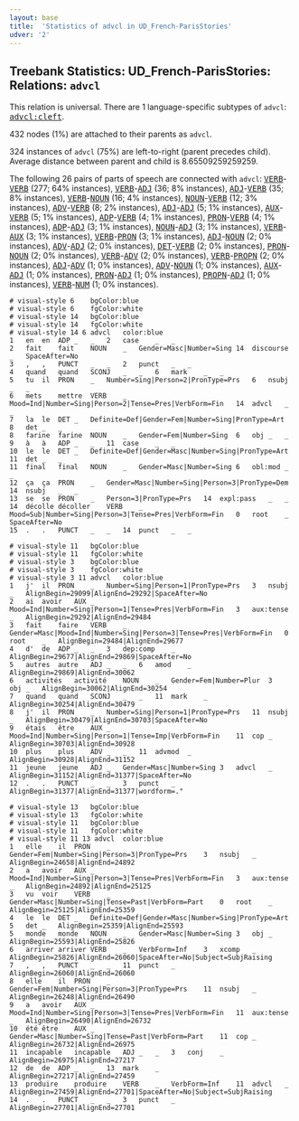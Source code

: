 ```yaml
---
layout: base
title:  'Statistics of advcl in UD_French-ParisStories'
udver: '2'
---
```


## Treebank Statistics: UD_French-ParisStories: Relations: `advcl`

This relation is universal.
There are 1 language-specific subtypes of `advcl`: <tt><a href="fr_parisstories-dep-advcl-cleft.html">advcl:cleft</a></tt>.

432 nodes (1%) are attached to their parents as `advcl`.

324 instances of `advcl` (75%) are left-to-right (parent precedes child).
Average distance between parent and child is 8.65509259259259.

The following 26 pairs of parts of speech are connected with `advcl`: <tt><a href="fr_parisstories-pos-VERB.html">VERB</a></tt>-<tt><a href="fr_parisstories-pos-VERB.html">VERB</a></tt> (277; 64% instances), <tt><a href="fr_parisstories-pos-VERB.html">VERB</a></tt>-<tt><a href="fr_parisstories-pos-ADJ.html">ADJ</a></tt> (36; 8% instances), <tt><a href="fr_parisstories-pos-ADJ.html">ADJ</a></tt>-<tt><a href="fr_parisstories-pos-VERB.html">VERB</a></tt> (35; 8% instances), <tt><a href="fr_parisstories-pos-VERB.html">VERB</a></tt>-<tt><a href="fr_parisstories-pos-NOUN.html">NOUN</a></tt> (16; 4% instances), <tt><a href="fr_parisstories-pos-NOUN.html">NOUN</a></tt>-<tt><a href="fr_parisstories-pos-VERB.html">VERB</a></tt> (12; 3% instances), <tt><a href="fr_parisstories-pos-ADV.html">ADV</a></tt>-<tt><a href="fr_parisstories-pos-VERB.html">VERB</a></tt> (8; 2% instances), <tt><a href="fr_parisstories-pos-ADJ.html">ADJ</a></tt>-<tt><a href="fr_parisstories-pos-ADJ.html">ADJ</a></tt> (5; 1% instances), <tt><a href="fr_parisstories-pos-AUX.html">AUX</a></tt>-<tt><a href="fr_parisstories-pos-VERB.html">VERB</a></tt> (5; 1% instances), <tt><a href="fr_parisstories-pos-ADP.html">ADP</a></tt>-<tt><a href="fr_parisstories-pos-VERB.html">VERB</a></tt> (4; 1% instances), <tt><a href="fr_parisstories-pos-PRON.html">PRON</a></tt>-<tt><a href="fr_parisstories-pos-VERB.html">VERB</a></tt> (4; 1% instances), <tt><a href="fr_parisstories-pos-ADP.html">ADP</a></tt>-<tt><a href="fr_parisstories-pos-ADJ.html">ADJ</a></tt> (3; 1% instances), <tt><a href="fr_parisstories-pos-NOUN.html">NOUN</a></tt>-<tt><a href="fr_parisstories-pos-ADJ.html">ADJ</a></tt> (3; 1% instances), <tt><a href="fr_parisstories-pos-VERB.html">VERB</a></tt>-<tt><a href="fr_parisstories-pos-AUX.html">AUX</a></tt> (3; 1% instances), <tt><a href="fr_parisstories-pos-VERB.html">VERB</a></tt>-<tt><a href="fr_parisstories-pos-PRON.html">PRON</a></tt> (3; 1% instances), <tt><a href="fr_parisstories-pos-ADJ.html">ADJ</a></tt>-<tt><a href="fr_parisstories-pos-NOUN.html">NOUN</a></tt> (2; 0% instances), <tt><a href="fr_parisstories-pos-ADV.html">ADV</a></tt>-<tt><a href="fr_parisstories-pos-ADJ.html">ADJ</a></tt> (2; 0% instances), <tt><a href="fr_parisstories-pos-DET.html">DET</a></tt>-<tt><a href="fr_parisstories-pos-VERB.html">VERB</a></tt> (2; 0% instances), <tt><a href="fr_parisstories-pos-PRON.html">PRON</a></tt>-<tt><a href="fr_parisstories-pos-NOUN.html">NOUN</a></tt> (2; 0% instances), <tt><a href="fr_parisstories-pos-VERB.html">VERB</a></tt>-<tt><a href="fr_parisstories-pos-ADV.html">ADV</a></tt> (2; 0% instances), <tt><a href="fr_parisstories-pos-VERB.html">VERB</a></tt>-<tt><a href="fr_parisstories-pos-PROPN.html">PROPN</a></tt> (2; 0% instances), <tt><a href="fr_parisstories-pos-ADJ.html">ADJ</a></tt>-<tt><a href="fr_parisstories-pos-ADV.html">ADV</a></tt> (1; 0% instances), <tt><a href="fr_parisstories-pos-ADV.html">ADV</a></tt>-<tt><a href="fr_parisstories-pos-NOUN.html">NOUN</a></tt> (1; 0% instances), <tt><a href="fr_parisstories-pos-AUX.html">AUX</a></tt>-<tt><a href="fr_parisstories-pos-ADJ.html">ADJ</a></tt> (1; 0% instances), <tt><a href="fr_parisstories-pos-PRON.html">PRON</a></tt>-<tt><a href="fr_parisstories-pos-ADJ.html">ADJ</a></tt> (1; 0% instances), <tt><a href="fr_parisstories-pos-PROPN.html">PROPN</a></tt>-<tt><a href="fr_parisstories-pos-ADJ.html">ADJ</a></tt> (1; 0% instances), <tt><a href="fr_parisstories-pos-VERB.html">VERB</a></tt>-<tt><a href="fr_parisstories-pos-NUM.html">NUM</a></tt> (1; 0% instances).


~~~ conllu
# visual-style 6	bgColor:blue
# visual-style 6	fgColor:white
# visual-style 14	bgColor:blue
# visual-style 14	fgColor:white
# visual-style 14 6 advcl	color:blue
1	en	en	ADP	_	_	2	case	_	_
2	fait	fait	NOUN	_	Gender=Masc|Number=Sing	14	discourse	_	SpaceAfter=No
3	,	,	PUNCT	_	_	2	punct	_	_
4	quand	quand	SCONJ	_	_	6	mark	_	_
5	tu	il	PRON	_	Number=Sing|Person=2|PronType=Prs	6	nsubj	_	_
6	mets	mettre	VERB	_	Mood=Ind|Number=Sing|Person=2|Tense=Pres|VerbForm=Fin	14	advcl	_	_
7	la	le	DET	_	Definite=Def|Gender=Fem|Number=Sing|PronType=Art	8	det	_	_
8	farine	farine	NOUN	_	Gender=Fem|Number=Sing	6	obj	_	_
9	à	à	ADP	_	_	11	case	_	_
10	le	le	DET	_	Definite=Def|Gender=Masc|Number=Sing|PronType=Art	11	det	_	_
11	final	final	NOUN	_	Gender=Masc|Number=Sing	6	obl:mod	_	_
12	ça	ça	PRON	_	Gender=Masc|Number=Sing|Person=3|PronType=Dem	14	nsubj	_	_
13	se	se	PRON	_	Person=3|PronType=Prs	14	expl:pass	_	_
14	décolle	décoller	VERB	_	Mood=Sub|Number=Sing|Person=3|Tense=Pres|VerbForm=Fin	0	root	_	SpaceAfter=No
15	.	.	PUNCT	_	_	14	punct	_	_

~~~


~~~ conllu
# visual-style 11	bgColor:blue
# visual-style 11	fgColor:white
# visual-style 3	bgColor:blue
# visual-style 3	fgColor:white
# visual-style 3 11 advcl	color:blue
1	j'	il	PRON	_	Number=Sing|Person=1|PronType=Prs	3	nsubj	_	AlignBegin=29099|AlignEnd=29292|SpaceAfter=No
2	ai	avoir	AUX	_	Mood=Ind|Number=Sing|Person=1|Tense=Pres|VerbForm=Fin	3	aux:tense	_	AlignBegin=29292|AlignEnd=29484
3	fait	faire	VERB	_	Gender=Masc|Mood=Ind|Number=Sing|Person=3|Tense=Pres|VerbForm=Fin	0	root	_	AlignBegin=29484|AlignEnd=29677
4	d'	de	ADP	_	_	3	dep:comp	_	AlignBegin=29677|AlignEnd=29869|SpaceAfter=No
5	autres	autre	ADJ	_	_	6	amod	_	AlignBegin=29869|AlignEnd=30062
6	activités	activité	NOUN	_	Gender=Fem|Number=Plur	3	obj	_	AlignBegin=30062|AlignEnd=30254
7	quand	quand	SCONJ	_	_	11	mark	_	AlignBegin=30254|AlignEnd=30479
8	j'	il	PRON	_	Number=Sing|Person=1|PronType=Prs	11	nsubj	_	AlignBegin=30479|AlignEnd=30703|SpaceAfter=No
9	étais	être	AUX	_	Mood=Ind|Number=Sing|Person=1|Tense=Imp|VerbForm=Fin	11	cop	_	AlignBegin=30703|AlignEnd=30928
10	plus	plus	ADV	_	_	11	advmod	_	AlignBegin=30928|AlignEnd=31152
11	jeune	jeune	ADJ	_	Gender=Masc|Number=Sing	3	advcl	_	AlignBegin=31152|AlignEnd=31377|SpaceAfter=No
12	.	.	PUNCT	_	_	3	punct	_	AlignBegin=31377|AlignEnd=31377|wordform=."

~~~


~~~ conllu
# visual-style 13	bgColor:blue
# visual-style 13	fgColor:white
# visual-style 11	bgColor:blue
# visual-style 11	fgColor:white
# visual-style 11 13 advcl	color:blue
1	elle	il	PRON	_	Gender=Fem|Number=Sing|Person=3|PronType=Prs	3	nsubj	_	AlignBegin=24658|AlignEnd=24892
2	a	avoir	AUX	_	Mood=Ind|Number=Sing|Person=3|Tense=Pres|VerbForm=Fin	3	aux:tense	_	AlignBegin=24892|AlignEnd=25125
3	vu	voir	VERB	_	Gender=Masc|Number=Sing|Tense=Past|VerbForm=Part	0	root	_	AlignBegin=25125|AlignEnd=25359
4	le	le	DET	_	Definite=Def|Gender=Masc|Number=Sing|PronType=Art	5	det	_	AlignBegin=25359|AlignEnd=25593
5	monde	monde	NOUN	_	Gender=Masc|Number=Sing	3	obj	_	AlignBegin=25593|AlignEnd=25826
6	arriver	arriver	VERB	_	VerbForm=Inf	3	xcomp	_	AlignBegin=25826|AlignEnd=26060|SpaceAfter=No|Subject=SubjRaising
7	,	,	PUNCT	_	_	11	punct	_	AlignBegin=26060|AlignEnd=26060
8	elle	il	PRON	_	Gender=Fem|Number=Sing|Person=3|PronType=Prs	11	nsubj	_	AlignBegin=26248|AlignEnd=26490
9	a	avoir	AUX	_	Mood=Ind|Number=Sing|Person=3|Tense=Pres|VerbForm=Fin	11	aux:tense	_	AlignBegin=26490|AlignEnd=26732
10	été	être	AUX	_	Gender=Masc|Number=Sing|Tense=Past|VerbForm=Part	11	cop	_	AlignBegin=26732|AlignEnd=26975
11	incapable	incapable	ADJ	_	_	3	conj	_	AlignBegin=26975|AlignEnd=27217
12	de	de	ADP	_	_	13	mark	_	AlignBegin=27217|AlignEnd=27459
13	produire	produire	VERB	_	VerbForm=Inf	11	advcl	_	AlignBegin=27459|AlignEnd=27701|SpaceAfter=No|Subject=SubjRaising
14	.	.	PUNCT	_	_	3	punct	_	AlignBegin=27701|AlignEnd=27701

~~~


